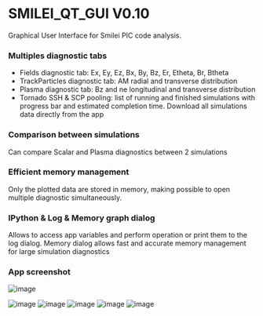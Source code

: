 # SMILEI_QT_GUI V0.10
Graphical User Interface for Smilei PIC code analysis.


### Multiples diagnostic tabs
- Fields diagnostic tab: Ex, Ey, Ez, Bx, By, Bz, Er, Etheta, Br, Btheta
- TrackParticles diagnostic tab: AM radial and transverse distribution
- Plasma diagnostic tab: Bz and ne longitudinal and transverse distribution
- Tornado SSH & SCP pooling: list of running and finished simulations with progress bar and estimated completion time. Download all simulations data directly from the app

### Comparison between simulations

Can compare Scalar and Plasma diagnostics between 2 simulations

### Efficient memory management

Only the plotted data are stored in memory, making possible to open multiple diagnostic simultaneously. 

### IPython & Log & Memory graph dialog

Allows to access app variables and perform operation or print them to the log dialog. Memory dialog allows fast and accurate memory management for large simulation diagnostics

### App screenshot
![image](https://github.com/user-attachments/assets/de459a7c-fdd8-473a-bf96-eb640b1a7440)

![image](https://github.com/user-attachments/assets/6ec0e4c1-d5ab-4524-9537-10cfefb28d0d)
![image](https://github.com/user-attachments/assets/e2a79c50-aaee-434c-8939-a79af2d93a3a)
![image](https://github.com/user-attachments/assets/5868af82-fec5-405b-bf11-6bff78067d44)
![image](https://github.com/user-attachments/assets/072712aa-63bd-4336-8899-74639dd80f23)
![image](https://github.com/user-attachments/assets/30c6919a-7e9c-466b-804b-dae7d4926163)

